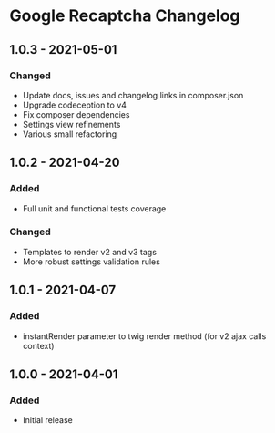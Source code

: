 # Google Recaptcha Changelog

## 1.0.3 - 2021-05-01
### Changed
- Update docs, issues and changelog links in composer.json
- Upgrade codeception to v4
- Fix composer dependencies
- Settings view refinements
- Various small refactoring

## 1.0.2 - 2021-04-20
### Added
- Full unit and functional tests coverage

### Changed
- Templates to render v2 and v3 tags
- More robust settings validation rules

## 1.0.1 - 2021-04-07
### Added
- instantRender parameter to twig render method (for v2 ajax calls context)

## 1.0.0 - 2021-04-01
### Added
- Initial release
